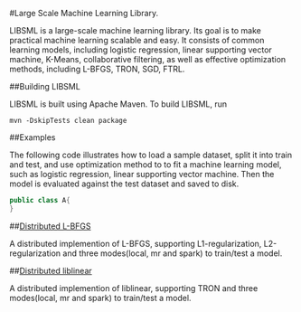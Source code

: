 #Large Scale Machine Learning Library.

LIBSML is a large-scale machine learning library. Its goal is to make practical machine learning scalable and easy.
It consists of common learning models, including logistic regression, linear supporting vector machine,
K-Means, collaborative filtering, as well as effective optimization methods, including L-BFGS, TRON, SGD, FTRL.

##Building LIBSML

LIBSML is built using Apache Maven. To build LIBSML, run

    mvn -DskipTests clean package

##Examples

The following code illustrates how to load a sample dataset, split it into train and test, and use optimization method to
to fit a machine learning model, such as logistic regression, linear supporting vector machine.
Then the model is evaluated against the test dataset and saved to disk.

```java
public class A{
}
```

##[Distributed L-BFGS](https://github.com/libsml/libsml/tree/master/libsml-lbfgs)

A distributed implemention of L-BFGS, supporting L1-regularization, L2-regularization and three modes(local, mr and spark) to train/test a model.

##[Distributed liblinear](https://github.com/libsml/libsml/tree/master/libsml-liblinear)

A distributed implemention of liblinear, supporting TRON and three modes(local, mr and spark) to train/test a model.
